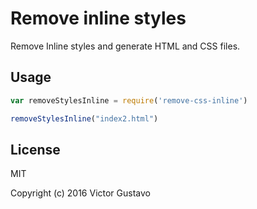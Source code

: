 # Remove inline styles

Remove Inline styles and generate HTML and CSS files.


## Usage

```javascript
var removeStylesInline = require('remove-css-inline')

removeStylesInline("index2.html")
```

## License

MIT

Copyright (c) 2016 Victor Gustavo